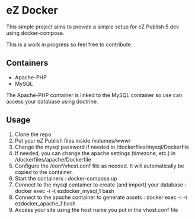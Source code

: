 # eZ Docker

This simple project aims to provide a simple setup for eZ Publish 5 dev using docker-compose.

This is a work in progress so feel free to contribute.

## Containers

* Apache-PHP
* MySQL

The Apache-PHP container is linked to the MySQL container so use can access your database using doctrine.

## Usage

1. Clone the repo.
2. Put your eZ Publish files inside /volumes/www/
3. Change the mysql password if needed in /dockerfiles/mysql/Dockerfile
4. If needed, you can change the apache settings (timezone, etc.) in /dockerfiles/apache/Dockerfile
5. Configure the /conf/vhost.conf file as needed. It will automatically be copied to the container.
6. Start the containers :  docker-compose up
7. Connect to the mysql container to create (and import) your database : docker exec -i -t ezdocker_mysql_1 bash
8. Connect to the apache container to generate assets : docker exec -i -t ezdocker_apache_1 bash
9. Access your site using the host name you put in the vhost.conf file
